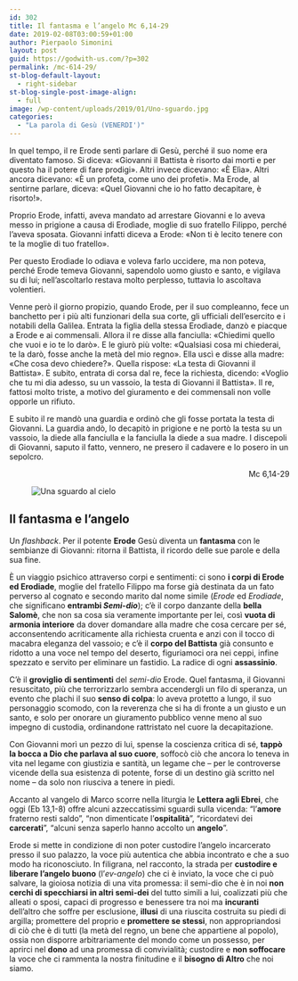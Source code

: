 ```yaml
---
id: 302
title: Il fantasma e l’angelo Mc 6,14-29
date: 2019-02-08T03:00:59+01:00
author: Pierpaolo Simonini
layout: post
guid: https://godwith-us.com/?p=302
permalink: /mc-614-29/
st-blog-default-layout:
  - right-sidebar
st-blog-single-post-image-align:
  - full
image: /wp-content/uploads/2019/01/Uno-sguardo.jpg
categories:
  - "La parola di Gesù (VENERDI')"
---
```

In quel tempo, il re Erode sentì parlare di Gesù, perché il suo nome era diventato famoso. Si diceva: «Giovanni il Battista è risorto dai morti e per questo ha il potere di fare prodigi». Altri invece dicevano: «È Elìa». Altri ancora dicevano: «È un profeta, come uno dei profeti». Ma Erode, al sentirne parlare, diceva: «Quel Giovanni che io ho fatto decapitare, è risorto!».

Proprio Erode, infatti, aveva mandato ad arrestare Giovanni e lo aveva messo in prigione a causa di Erodìade, moglie di suo fratello Filippo, perché l&#8217;aveva sposata. Giovanni infatti diceva a Erode: «Non ti è lecito tenere con te la moglie di tuo fratello».

Per questo Erodìade lo odiava e voleva farlo uccidere, ma non poteva, perché Erode temeva Giovanni, sapendolo uomo giusto e santo, e vigilava su di lui; nell&#8217;ascoltarlo restava molto perplesso, tuttavia lo ascoltava volentieri.

Venne però il giorno propizio, quando Erode, per il suo compleanno, fece un banchetto per i più alti funzionari della sua corte, gli ufficiali dell&#8217;esercito e i notabili della Galilea. Entrata la figlia della stessa Erodìade, danzò e piacque a Erode e ai commensali. Allora il re disse alla fanciulla: «Chiedimi quello che vuoi e io te lo darò». E le giurò più volte: «Qualsiasi cosa mi chiederai, te la darò, fosse anche la metà del mio regno». Ella uscì e disse alla madre: «Che cosa devo chiedere?». Quella rispose: «La testa di Giovanni il Battista». E subito, entrata di corsa dal re, fece la richiesta, dicendo: «Voglio che tu mi dia adesso, su un vassoio, la testa di Giovanni il Battista». Il re, fattosi molto triste, a motivo del giuramento e dei commensali non volle opporle un rifiuto.

E subito il re mandò una guardia e ordinò che gli fosse portata la testa di Giovanni. La guardia andò, lo decapitò in prigione e ne portò la testa su un vassoio, la diede alla fanciulla e la fanciulla la diede a sua madre. I discepoli di Giovanni, saputo il fatto, vennero, ne presero il cadavere e lo posero in un sepolcro.

<p style="text-align:right">
  Mc 6,14-29
</p><figure class="wp-block-image">

<img src="https://godwith-us.com/wp-content/uploads/2019/01/Uno-sguardo.jpg" alt="Una sguardo al cielo" class="wp-image-303" srcset="https://incercadidio.com/wp-content/uploads/2019/01/Uno-sguardo.jpg 619w, https://incercadidio.com/wp-content/uploads/2019/01/Uno-sguardo-300x181.jpg 300w, https://incercadidio.com/wp-content/uploads/2019/01/Uno-sguardo-330x200.jpg 330w" sizes="(max-width: 619px) 100vw, 619px" /> </figure> 

## Il fantasma e l’angelo

Un _flashback_. Per il potente **Erode** Gesù diventa un **fantasma** con le sembianze di Giovanni: ritorna il Battista, il ricordo delle sue parole e della sua fine.

È un viaggio psichico attraverso corpi e sentimenti: ci sono **i corpi di Erode ed Erodiade**, moglie del fratello Filippo ma forse già destinata da un fato perverso al cognato e secondo marito dal nome simile (_Erode_ ed _Erodiade_, che significano **entrambi _Semi-dio_**); c’è il corpo danzante della **bella Salomè**, che non sa cosa sia veramente importante per lei, così **vuota di armonia interiore** da dover domandare alla madre che cosa cercare per sé, acconsentendo acriticamente alla richiesta cruenta e anzi con il tocco di macabra eleganza del vassoio; e c’è il **corpo del Battista** già consunto e ridotto a una voce nel tempo del deserto, figuriamoci ora nei ceppi, infine spezzato e servito per eliminare un fastidio. La radice di ogni **assassinio**.

C’è il **groviglio di sentimenti** del _semi-dio_ Erode. Quel fantasma, il Giovanni resuscitato, più che terrorizzarlo sembra accendergli un filo di speranza, un evento che plachi il suo **senso di colpa**: lo aveva protetto a lungo, il suo personaggio scomodo, con la reverenza che si ha di fronte a un giusto e un santo, e solo per onorare un giuramento pubblico venne meno al suo impegno di custodia, ordinandone rattristato nel cuore la decapitazione.

Con Giovanni morì un pezzo di lui, spense la coscienza critica di sé, **tappò la bocca a Dio che parlava al suo cuore**, soffocò ciò che ancora lo teneva in vita nel legame con giustizia e santità, un legame che – per le controverse vicende della sua esistenza di potente, forse di un destino già scritto nel nome – da solo non riusciva a tenere in piedi.

Accanto al vangelo di Marco scorre nella liturgia le **Lettera agli Ebrei**, che oggi (Eb 13,1-8) offre alcuni azzeccatissimi sguardi sulla vicenda: “l’**amore** fraterno resti saldo”, “non dimenticate l’**ospitalità**”, “ricordatevi dei **carcerati**”, “alcuni senza saperlo hanno accolto un **angelo**”. 

Erode si mette in condizione di non poter custodire l’angelo incarcerato presso il suo palazzo, la voce più autentica che abbia incontrato e che a suo modo ha riconosciuto. In filigrana, nel racconto, la strada per **custodire e liberare l’angelo buono** (l’_ev-angelo_) che ci è inviato, la voce che ci può salvare, la gioiosa notizia di una vita promessa: il semi-dio che è in noi **non cerchi di specchiarsi in altri semi-dei** del tutto simili a lui, coalizzati più che alleati o sposi, capaci di progresso e benessere tra noi ma **incuranti** dell’altro che soffre per esclusione, **illusi** di una riuscita costruita su piedi di argilla; promettere del proprio e **promettere se stessi**, non appropriandosi di ciò che è di tutti (la metà del regno, un bene che appartiene al popolo), ossia non disporre arbitrariamente del mondo come un possesso, per aprirci nel **dono** ad una promessa di convivialità; custodire e **non soffocare** la voce che ci rammenta la nostra finitudine e il **bisogno di Altro** che noi siamo.